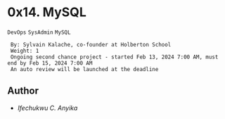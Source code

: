 # 0x14. MySQL
  `DevOps` `SysAdmin` `MySQL`
```
 By: Sylvain Kalache, co-founder at Holberton School
 Weight: 1
 Ongoing second chance project - started Feb 13, 2024 7:00 AM, must end by Feb 15, 2024 7:00 AM
 An auto review will be launched at the deadline
```

## Author
* _Ifechukwu C. Anyika_
